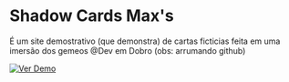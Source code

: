 # Shadow Cards Max's

É um site demostrativo (que demonstra) de cartas ficticias feita em uma imersão dos gemeos @Dev em Dobro (obs: arrumando github)

[![Ver Demo](https://img.shields.io/badge/demo-online-green)](https://shadow-cards-maxs.vercel.app)
